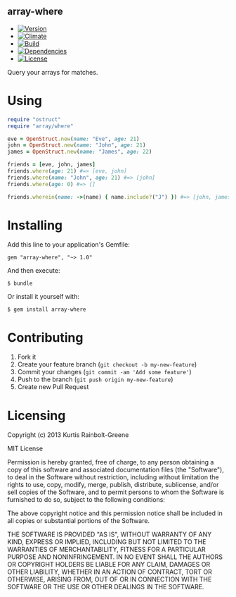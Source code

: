 array-where
-----------

  - [![Version](https://badge.fury.io/rb/array-where.png)](https://rubygems.org/gems/array-where)
  - [![Climate](https://codeclimate.com/github/krainboltgreene/array-where.png)](https://codeclimate.com/github/krainboltgreene/array-where)
  - [![Build](http://img.shields.io/travis-ci/krainboltgreene/array-where.png)](https://travis-ci.org/krainboltgreene/array-where)
  - [![Dependencies](https://gemnasium.com/krainboltgreene/array-where.png)](https://gemnasium.com/krainboltgreene/array-where)
  - [![License](http://img.shields.io/license/MIT.png?color=green)](http://opensource.org/licenses/MIT)

Query your arrays for matches.


Using
=====

``` ruby
require "ostruct"
require "array/where"

eve = OpenStruct.new(name: "Eve", age: 21)
john = OpenStruct.new(name: "John", age: 21)
james = OpenStruct.new(name: "James", age: 22)

friends = [eve, john, james]
friends.where(age: 21) #=> [eve, john]
friends.where(name: "John", age: 21) #=> [john]
friends.where(age: 0) #=> []

friends.wherein(name: ->(name) { name.include?("J") }) #=> [john, james]
```


Installing
==========

Add this line to your application's Gemfile:

    gem "array-where", "~> 1.0"

And then execute:

    $ bundle

Or install it yourself with:

    $ gem install array-where


Contributing
============

  1. Fork it
  2. Create your feature branch (`git checkout -b my-new-feature`)
  3. Commit your changes (`git commit -am 'Add some feature'`)
  4. Push to the branch (`git push origin my-new-feature`)
  5. Create new Pull Request


Licensing
=========

Copyright (c) 2013 Kurtis Rainbolt-Greene

MIT License

Permission is hereby granted, free of charge, to any person obtaining
a copy of this software and associated documentation files (the
"Software"), to deal in the Software without restriction, including
without limitation the rights to use, copy, modify, merge, publish,
distribute, sublicense, and/or sell copies of the Software, and to
permit persons to whom the Software is furnished to do so, subject to
the following conditions:

The above copyright notice and this permission notice shall be
included in all copies or substantial portions of the Software.

THE SOFTWARE IS PROVIDED "AS IS", WITHOUT WARRANTY OF ANY KIND,
EXPRESS OR IMPLIED, INCLUDING BUT NOT LIMITED TO THE WARRANTIES OF
MERCHANTABILITY, FITNESS FOR A PARTICULAR PURPOSE AND
NONINFRINGEMENT. IN NO EVENT SHALL THE AUTHORS OR COPYRIGHT HOLDERS BE
LIABLE FOR ANY CLAIM, DAMAGES OR OTHER LIABILITY, WHETHER IN AN ACTION
OF CONTRACT, TORT OR OTHERWISE, ARISING FROM, OUT OF OR IN CONNECTION
WITH THE SOFTWARE OR THE USE OR OTHER DEALINGS IN THE SOFTWARE.

